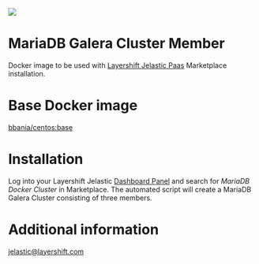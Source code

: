 [![](https://badge.imagelayers.io/bbania/mariadb-galera-cluster:latest.svg)](https://imagelayers.io/?images=bbania/mariadb-galera-cluster:latest 'Get your own badge on imagelayers.io')

MariaDB Galera Cluster Member
======

Docker image to be used with [Layershift Jelastic Paas](http://www.layershift.com/hosting/jelastic-paas) Marketplace installation.

Base Docker image
======

[bbania/centos:base](https://hub.docker.com/r/bbania/centos/)

Installation
======

Log into your Layershift Jelastic [Dashboard Panel](https://app.j.layershift.co.uk) and search for *MariaDB Docker Cluster* in Marketplace.
The automated script will create a MariaDB Galera Cluster consisting of three members.

Additional information
======

jelastic@layershift.com
